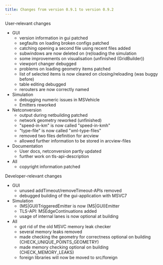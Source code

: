 ```yaml
---
title: Changes from version 0.9.1 to version 0.9.2
---
```


User-relevant changes

- GUI
  - version information in gui patched
  - segfaults on loading broken configs patched
  - catching opening a second file using recent files added
  - subwindows are now deleted on (re)loading the simulation
  - some improvements on visualisation (unfinished (GridBuilder))
  - viewport changer debugged
  - problems on loading geometry items patched
  - list of selected items is now cleared on closing/reloading (was
    buggy before)
  - table editing debugged
  - rerouters are now correctly named
- Simulation
  - debugging numeric issues in MSVehicle
  - Emitters reworked
- Netconversion
  - output during netbuilding patched
  - network geometry reworked (unfinished)
  - "speed-in-km" is now called "speed-in-kmh"
  - "type-file" is now called "xml-type-files"
  - removed two files definition for arcview
  - allowed further information to be stored in arcview-files
- Documentation
  - User docs, netconversion partly updated
  - further work on tls-api-description
- All
  - copyright information patched

Developer-relevant changes

- GUI
  - unused addTimeout/removeTimeout-APIs removed
  - debugged building of the gui-application with MSVC7
- Simulation
  - (MS|GUI)TriggeredEmitter is now (MS|GUI)Emitter
  - TLS-API: MSEdgeContinuations added
  - usage of internal lanes is now optional at building
- All
  - got rid of the old MSVC memory leak checker
  - several memory leaks removed
  - made checking the geometry for correctness optional on building
   (CHECK_UNIQUE_POINTS_GEOMETRY)
  - made memory checking optional on building (CHECK_MEMORY_LEAKS)
  - foreign libraries will now be moved to src/foreign
